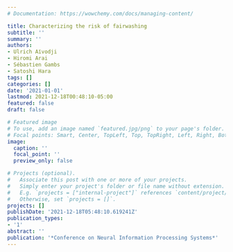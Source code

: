 ```yaml
---
# Documentation: https://wowchemy.com/docs/managing-content/

title: Characterizing the risk of fairwashing
subtitle: ''
summary: ''
authors:
- Ulrich Aı̈vodji
- Hiromi Arai
- Sébastien Gambs
- Satoshi Hara
tags: []
categories: []
date: '2021-01-01'
lastmod: 2021-12-18T00:48:10-05:00
featured: false
draft: false

# Featured image
# To use, add an image named `featured.jpg/png` to your page's folder.
# Focal points: Smart, Center, TopLeft, Top, TopRight, Left, Right, BottomLeft, Bottom, BottomRight.
image:
  caption: ''
  focal_point: ''
  preview_only: false

# Projects (optional).
#   Associate this post with one or more of your projects.
#   Simply enter your project's folder or file name without extension.
#   E.g. `projects = ["internal-project"]` references `content/project/deep-learning/index.md`.
#   Otherwise, set `projects = []`.
projects: []
publishDate: '2021-12-18T05:48:10.619241Z'
publication_types:
- '1'
abstract: ''
publication: '*Conference on Neural Information Processing Systems*'
---
```

